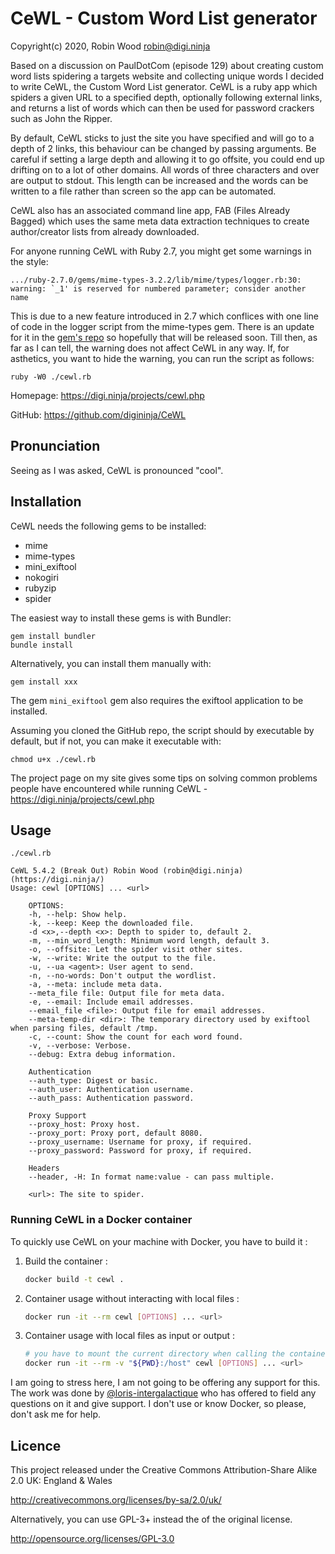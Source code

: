 # CeWL - Custom Word List generator

Copyright(c) 2020, Robin Wood <robin@digi.ninja>

Based on a discussion on PaulDotCom (episode 129) about creating custom word lists spidering a targets website and collecting unique words I decided to write CeWL, the Custom Word List generator. CeWL is a ruby app which spiders a given URL to a specified depth, optionally following external links, and returns a list of words which can then be used for password crackers such as John the Ripper.

By default, CeWL sticks to just the site you have specified and will go to a depth of 2 links, this behaviour can be changed by passing arguments. Be careful if setting a large depth and allowing it to go offsite, you could end up drifting on to a lot of other domains. All words of three characters and over are output to stdout. This length can be increased and the words can be written to a file rather than screen so the app can be automated.

CeWL also has an associated command line app, FAB (Files Already Bagged) which uses the same meta data extraction techniques to create author/creator lists from already downloaded.

For anyone running CeWL with Ruby 2.7, you might get some warnings in the style:

```
.../ruby-2.7.0/gems/mime-types-3.2.2/lib/mime/types/logger.rb:30: warning: `_1' is reserved for numbered parameter; consider another name
```
This is due to a new feature introduced in 2.7 which conflices with one line of code in the logger script from the mime-types gem. There is an update for it in the [gem's repo](https://github.com/mime-types/ruby-mime-types/commit/c44673179d24e495e5fb93282a87d37f09925d25#diff-f0a644249326afd54e7a0b90c807f8a6) so hopefully that will be released soon. Till then, as far as I can tell, the warning does not affect CeWL in any way. If, for asthetics, you want to hide the warning, you can run the script as follows:

```
ruby -W0 ./cewl.rb
```

Homepage: <https://digi.ninja/projects/cewl.php>

GitHub: <https://github.com/digininja/CeWL>

## Pronunciation

Seeing as I was asked, CeWL is pronounced "cool".

## Installation

CeWL needs the following gems to be installed:

* mime
* mime-types
* mini_exiftool
* nokogiri
* rubyzip
* spider

The easiest way to install these gems is with Bundler:

```
gem install bundler
bundle install
```

Alternatively, you can install them manually with:

```
gem install xxx
```

The gem `mini_exiftool` gem also requires the exiftool application to be installed.

Assuming you cloned the GitHub repo, the script should by executable by default, but if not, you can make it executable with:

```
chmod u+x ./cewl.rb
```

The project page on my site gives some tips on solving common problems people
have encountered while running CeWL - https://digi.ninja/projects/cewl.php

## Usage

```
./cewl.rb

CeWL 5.4.2 (Break Out) Robin Wood (robin@digi.ninja) (https://digi.ninja/)
Usage: cewl [OPTIONS] ... <url>

    OPTIONS:
	-h, --help: Show help.
	-k, --keep: Keep the downloaded file.
	-d <x>,--depth <x>: Depth to spider to, default 2.
	-m, --min_word_length: Minimum word length, default 3.
	-o, --offsite: Let the spider visit other sites.
	-w, --write: Write the output to the file.
	-u, --ua <agent>: User agent to send.
	-n, --no-words: Don't output the wordlist.
	-a, --meta: include meta data.
	--meta_file file: Output file for meta data.
	-e, --email: Include email addresses.
	--email_file <file>: Output file for email addresses.
	--meta-temp-dir <dir>: The temporary directory used by exiftool when parsing files, default /tmp.
	-c, --count: Show the count for each word found.
	-v, --verbose: Verbose.
	--debug: Extra debug information.

	Authentication
	--auth_type: Digest or basic.
	--auth_user: Authentication username.
	--auth_pass: Authentication password.

	Proxy Support
	--proxy_host: Proxy host.
	--proxy_port: Proxy port, default 8080.
	--proxy_username: Username for proxy, if required.
	--proxy_password: Password for proxy, if required.

	Headers
	--header, -H: In format name:value - can pass multiple.

    <url>: The site to spider.
```

### Running CeWL in a Docker container

To quickly use CeWL on your machine with Docker, you have to build it :
1. Build the container :
    ```sh
    docker build -t cewl .
    ```
2. Container usage without interacting with local files :
    ```sh
    docker run -it --rm cewl [OPTIONS] ... <url>
    ```
3. Container usage with local files as input or output :
    ```sh
    # you have to mount the current directory when calling the container 
    docker run -it --rm -v "${PWD}:/host" cewl [OPTIONS] ... <url>
    ```

I am going to stress here, I am not going to be offering any support for this. The work was done by [@loris-intergalactique](https://github.com/loris-intergalactique) who has offered to field any questions on it and give support. I don't use or know Docker, so please, don't ask me for help.

## Licence

This project released under the Creative Commons Attribution-Share Alike 2.0 UK: England & Wales

<http://creativecommons.org/licenses/by-sa/2.0/uk/>

Alternatively, you can use GPL-3+ instead the of the original license.

<http://opensource.org/licenses/GPL-3.0>